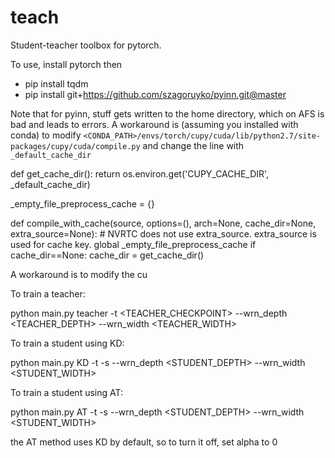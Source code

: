 # teach

Student-teacher toolbox for pytorch.



To use, install pytorch then
- pip install tqdm
- pip install git+https://github.com/szagoruyko/pyinn.git@master

Note that for pyinn, stuff gets written to the home directory, which on AFS is bad and leads to errors. A workaround is (assuming you installed with conda) to modify `<CONDA_PATH>/envs/torch/cupy/cuda/lib/python2.7/site-packages/cupy/cuda/compile.py` and change the line with `_default_cache_dir`


def get_cache_dir():
    return os.environ.get('CUPY_CACHE_DIR', _default_cache_dir)


_empty_file_preprocess_cache = {}


def compile_with_cache(source, options=(), arch=None, cache_dir=None,
                       extra_source=None):
    # NVRTC does not use extra_source. extra_source is used for cache key.
    global _empty_file_preprocess_cache
    if cache_dir==None:
        cache_dir = get_cache_dir()


A workaround is to modify the cu

To train a teacher:

python main.py teacher <CONV-TYPE> -t <TEACHER_CHECKPOINT> --wrn_depth <TEACHER_DEPTH> --wrn_width <TEACHER_WIDTH>

To train a student using KD:

python main.py KD <CONV-TYPE> -t <EXISTING TEACHER CHECKPOINT> -s <STUDENT CHECKPOINT> --wrn_depth <STUDENT_DEPTH> --wrn_width <STUDENT_WIDTH>
  
To train a student using AT:

python main.py AT <CONV-TYPE> -t <EXISTING TEACHER CHECKPOINT> -s <STUDENT CHECKPOINT> --wrn_depth <STUDENT_DEPTH> --wrn_width <STUDENT_WIDTH>
  
the AT method uses KD by default, so to turn it off, set alpha to 0
  
    
